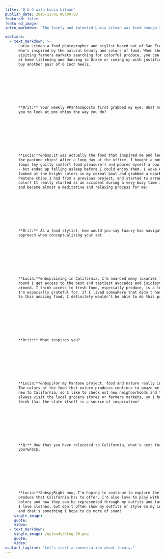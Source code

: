 ```yaml
---
title: 'Q & O with Lucia Litman'
publish_date: 2016-11-01 00:00:00
featured: false
featured_image:
intro_markdown: 'The lovely and talented Lucia Litman was kind enough to chat with me the other day, and share how food has been an inspiration for her creative eye.​'

sections:
  - text_markdown: >-
      Lucia Litman a food photographer and stylist based out of San Francisco
      who's inspired by the natural beauty and colors of food. When she's not
      visiting farmers markets searching for colorful produce, you can find her
      at home listening and dancing to Drake or coming up with justifications to
      buy another pair of 6 inch heels.









      **Orit:** Your weekly #Pantoneposts first grabbed my eye. What motivated
      you to look at pms chips the way you do?









      **Lucia:**&nbsp;It was actually the food that inspired me and led me to use
      the pantone chips! After a long day at the office, I bought a box of fruit
      loops (my guilty comfort food pleasure!) and poured myself a bowl to enjoy
      - but ended up falling asleep before I could enjoy them. I woke up and
      looked at the bright colors in my cereal bowl and grabbed a nearby set of
      Pantone chips I had from a previous project, and started to arrange them by
      color! It really started as an accident during a very busy time in my life,
      and became almost a meditative and relaxing process for me!









      **Orit:** As a food stylist, how would you say luxury has navigated your
      approach when conceptualizing your set.









      **Lucia:**&nbsp;Living in California, I'm awarded many luxuries - year
      round I get access to the best and tastiest avocados and juiciest fruit
      around. I think access to fresh food, especially produce, is a luxury that
      I'm especially grateful for. If I lived somewhere that didn't have access
      to this amazing food, I definitely wouldn't be able to do this project!









      **Orit:** What inspires you?









      **Lucia:**&nbsp;For my Pantone project, food and nature really inspire me.
      The colors of the food that nature produces continue to amaze me! I'm still
      new to California, so I like to check out new neighborhoods and towns and
      always visit the local grocery stores or farmers markets, so I have to
      think that the state itself is a source of inspiration!









      **Q:** Now that you have relocated to California, what's next for
      you?&nbsp;









      **Lucia:**&nbsp;Right now, I'm hoping to continue to explore the amazing
      produce that California has to offer. I'd also love to play with Pantone
      colors and how they can be represented through my outfits and fashion.
      I love clothes, but don't often show my outfits or style on my Instagram,
      and that's something I hope to do more of soon!​
    single_image:
    quote:
    video:
  - text_markdown:
    single_image: /uploads/blog-20.png
    quote:
    video:
contact_tagline: "Let's start a conversation about luxury."
---
```



